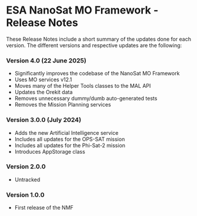 ESA NanoSat MO Framework - Release Notes
========================

These Release Notes include a short summary of the updates done for each version.
The different versions and respective updates are the following:

### Version 4.0 (22 June 2025)
* Significantly improves the codebase of the NanoSat MO Framework
* Uses MO services v12.1
* Moves many of the Helper Tools classes to the MAL API
* Updates the Orekit data
* Removes unnecessary dummy/dumb auto-generated tests
* Removes the Mission Planning services

### Version 3.0.0 (July 2024)
* Adds the new Artificial Intelligence service
* Includes all updates for the OPS-SAT mission
* Includes all updates for the Phi-Sat-2 mission
* Introduces AppStorage class

### Version 2.0.0
* Untracked

### Version 1.0.0
* First release of the NMF

